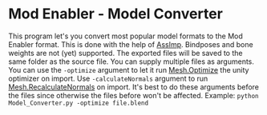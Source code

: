 # Mod Enabler - Model Converter

This program let's you convert most popular model formats to the Mod Enabler format. This is done with the help of [AssImp](http://www.assimp.org/).
Bindposes and bone weights are not (yet) supported. The exported files will be saved to the same folder as the source file. You can supply multiple files as arguments. You can use the `-optimize` argument to let it run [Mesh.Optimize](https://docs.unity3d.com/ScriptReference/Mesh.Optimize.html) the unity optimizer on import. Use `-calculateNormals` argument to run [Mesh.RecalculateNormals](https://docs.unity3d.com/ScriptReference/Mesh.RecalculateNormals.html) on import. It's best to do these arguments before the files since otherwise the files before won't be affected. Example: `python Model_Converter.py -optimize file.blend`